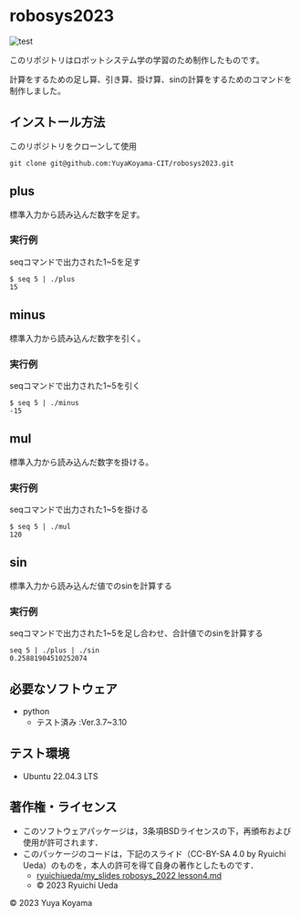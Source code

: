 # robosys2023
![test](https://github.com/YuyaKoyama-CIT/robosys2023/actions/workflows/test.yml/badge.svg)

このリポジトリはロボットシステム学の学習のため制作したものです。

計算をするための足し算、引き算、掛け算、sinの計算をするためのコマンドを制作しました。

## インストール方法

このリポジトリをクローンして使用

```
git clone git@github.com:YuyaKoyama-CIT/robosys2023.git
```

## plus

標準入力から読み込んだ数字を足す。

### 実行例
seqコマンドで出力された1~5を足す
```
$ seq 5 | ./plus
15
```
## minus

標準入力から読み込んだ数字を引く。

### 実行例
seqコマンドで出力された1~5を引く
```
$ seq 5 | ./minus
-15
```
## mul

標準入力から読み込んだ数字を掛ける。

### 実行例
seqコマンドで出力された1~5を掛ける
```
$ seq 5 | ./mul
120
```
## sin

標準入力から読み込んだ値でのsinを計算する

### 実行例
seqコマンドで出力された1~5を足し合わせ、合計値でのsinを計算する
```
seq 5 | ./plus | ./sin
0.25881904510252074
```

## 必要なソフトウェア

* python
	* テスト済み :Ver.3.7~3.10

## テスト環境

* Ubuntu 22.04.3 LTS

## 著作権・ライセンス

* このソフトウェアパッケージは，3条項BSDライセンスの下，再頒布および使用が許可されます．
* このパッケージのコードは，下記のスライド（CC-BY-SA 4.0 by Ryuichi Ueda）のものを，本人の許可を得て自身の著作としたものです．
  * [ryuichiueda/my_slides robosys_2022 lesson4.md](https://github.com/ryuichiueda/my_slides/blob/master/robosys_2022/lesson4.md)
  * © 2023 Ryuichi Ueda

© 2023 Yuya Koyama
